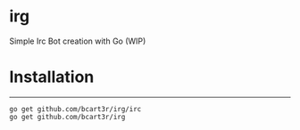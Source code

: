 irg
===

Simple Irc Bot creation with Go (WIP)

Installation
===
---------------------------------
    go get github.com/bcart3r/irg/irc
    go get github.com/bcart3r/irg
